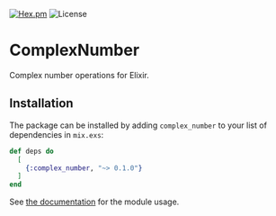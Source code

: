 [![Hex.pm](https://shields.api-test.nl/hexpm/v/complex_number?color=%23c440ff&style=for-the-badge)](https://hex.pm/packages/complex_number)
![License](https://shields.api-test.nl/hexpm/l/complex_number?color=%2300b000&style=for-the-badge)
# ComplexNumber

Complex number operations for Elixir.

## Installation

The package can be installed by adding `complex_number` to your list of dependencies in `mix.exs`:

```elixir
def deps do
  [
    {:complex_number, "~> 0.1.0"}
  ]
end
```

See [the documentation](https://hexdocs.pm/complex_number/api-reference.html) for the module usage.
